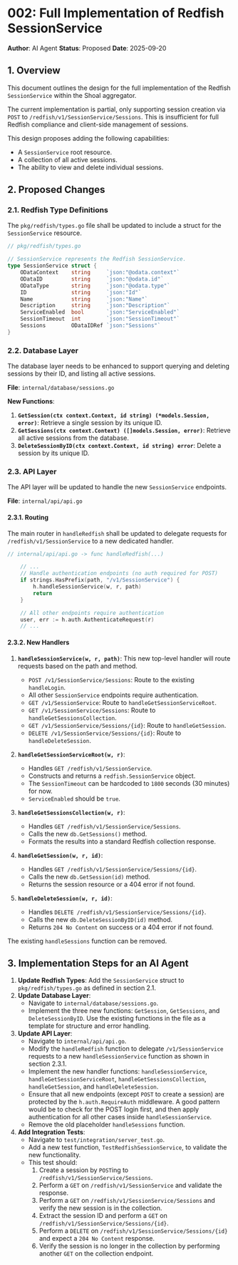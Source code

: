 # 002: Full Implementation of Redfish SessionService

**Author**: AI Agent
**Status**: Proposed
**Date**: 2025-09-20

## 1. Overview

This document outlines the design for the full implementation of the Redfish `SessionService` within the Shoal aggregator.

The current implementation is partial, only supporting session creation via `POST` to `/redfish/v1/SessionService/Sessions`. This is insufficient for full Redfish compliance and client-side management of sessions.

This design proposes adding the following capabilities:
- A `SessionService` root resource.
- A collection of all active sessions.
- The ability to view and delete individual sessions.

## 2. Proposed Changes

### 2.1. Redfish Type Definitions

The `pkg/redfish/types.go` file shall be updated to include a struct for the `SessionService` resource.

```go
// pkg/redfish/types.go

// SessionService represents the Redfish SessionService.
type SessionService struct {
	ODataContext    string     `json:"@odata.context"`
	ODataID         string     `json:"@odata.id"`
	ODataType       string     `json:"@odata.type"`
	ID              string     `json:"Id"`
	Name            string     `json:"Name"`
	Description     string     `json:"Description"`
	ServiceEnabled  bool       `json:"ServiceEnabled"`
	SessionTimeout  int        `json:"SessionTimeout"`
	Sessions        ODataIDRef `json:"Sessions"`
}
```

### 2.2. Database Layer

The database layer needs to be enhanced to support querying and deleting sessions by their ID, and listing all active sessions.

**File**: `internal/database/sessions.go`

**New Functions**:
1. **`GetSession(ctx context.Context, id string) (*models.Session, error)`**: Retrieve a single session by its unique ID.
2. **`GetSessions(ctx context.Context) ([]models.Session, error)`**: Retrieve all active sessions from the database.
3. **`DeleteSessionByID(ctx context.Context, id string) error`**: Delete a session by its unique ID.

### 2.3. API Layer

The API layer will be updated to handle the new `SessionService` endpoints.

**File**: `internal/api/api.go`

#### 2.3.1. Routing

The main router in `handleRedfish` shall be updated to delegate requests for `/redfish/v1/SessionService` to a new dedicated handler.

```go
// internal/api/api.go -> func handleRedfish(...)

	// ...
	// Handle authentication endpoints (no auth required for POST)
	if strings.HasPrefix(path, "/v1/SessionService") {
		h.handleSessionService(w, r, path)
		return
	}

	// All other endpoints require authentication
	user, err := h.auth.AuthenticateRequest(r)
	// ...
```

#### 2.3.2. New Handlers

1.  **`handleSessionService(w, r, path)`**: This new top-level handler will route requests based on the path and method.
    *   `POST /v1/SessionService/Sessions`: Route to the existing `handleLogin`.
    *   All other `SessionService` endpoints require authentication.
    *   `GET /v1/SessionService`: Route to `handleGetSessionServiceRoot`.
    *   `GET /v1/SessionService/Sessions`: Route to `handleGetSessionsCollection`.
    *   `GET /v1/SessionService/Sessions/{id}`: Route to `handleGetSession`.
    *   `DELETE /v1/SessionService/Sessions/{id}`: Route to `handleDeleteSession`.

2.  **`handleGetSessionServiceRoot(w, r)`**:
    *   Handles `GET /redfish/v1/SessionService`.
    *   Constructs and returns a `redfish.SessionService` object.
    *   The `SessionTimeout` can be hardcoded to `1800` seconds (30 minutes) for now.
    *   `ServiceEnabled` should be `true`.

3.  **`handleGetSessionsCollection(w, r)`**:
    *   Handles `GET /redfish/v1/SessionService/Sessions`.
    *   Calls the new `db.GetSessions()` method.
    *   Formats the results into a standard Redfish collection response.

4.  **`handleGetSession(w, r, id)`**:
    *   Handles `GET /redfish/v1/SessionService/Sessions/{id}`.
    *   Calls the new `db.GetSession(id)` method.
    *   Returns the session resource or a 404 error if not found.

5.  **`handleDeleteSession(w, r, id)`**:
    *   Handles `DELETE /redfish/v1/SessionService/Sessions/{id}`.
    *   Calls the new `db.DeleteSessionByID(id)` method.
    *   Returns `204 No Content` on success or a 404 error if not found.

The existing `handleSessions` function can be removed.

## 3. Implementation Steps for an AI Agent

1.  **Update Redfish Types**: Add the `SessionService` struct to `pkg/redfish/types.go` as defined in section 2.1.
2.  **Update Database Layer**:
    *   Navigate to `internal/database/sessions.go`.
    *   Implement the three new functions: `GetSession`, `GetSessions`, and `DeleteSessionByID`. Use the existing functions in the file as a template for structure and error handling.
3.  **Update API Layer**:
    *   Navigate to `internal/api/api.go`.
    *   Modify the `handleRedfish` function to delegate `/v1/SessionService` requests to a new `handleSessionService` function as shown in section 2.3.1.
    *   Implement the new handler functions: `handleSessionService`, `handleGetSessionServiceRoot`, `handleGetSessionsCollection`, `handleGetSession`, and `handleDeleteSession`.
    *   Ensure that all new endpoints (except `POST` to create a session) are protected by the `h.auth.RequireAuth` middleware. A good pattern would be to check for the POST login first, and then apply authentication for all other cases inside `handleSessionService`.
    *   Remove the old placeholder `handleSessions` function.
4.  **Add Integration Tests**:
    *   Navigate to `test/integration/server_test.go`.
    *   Add a new test function, `TestRedfishSessionService`, to validate the new functionality.
    *   This test should:
        1.  Create a session by `POST`ing to `/redfish/v1/SessionService/Sessions`.
        2.  Perform a `GET` on `/redfish/v1/SessionService` and validate the response.
        3.  Perform a `GET` on `/redfish/v1/SessionService/Sessions` and verify the new session is in the collection.
        4.  Extract the session ID and perform a `GET` on `/redfish/v1/SessionService/Sessions/{id}`.
        5.  Perform a `DELETE` on `/redfish/v1/SessionService/Sessions/{id}` and expect a `204 No Content` response.
        6.  Verify the session is no longer in the collection by performing another `GET` on the collection endpoint.
